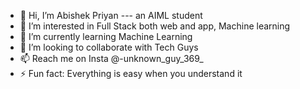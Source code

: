 - 👋 Hi, I’m Abishek Priyan --- an AIML student 
- 👀 I’m interested in Full Stack both web and  app, Machine learning
- 🌱 I’m currently learning  Machine Learning
- 💞️ I’m looking to collaborate with Tech Guys
- 📫 Reach me on Insta @-unknown_guy_369_
- ⚡ Fun fact: Everything is easy when you understand it

<!---
Unknown-guy-369/Unknown-guy-369 is a ✨ special ✨ repository because its `README.md` (this file) appears on your GitHub profile.
You can click the Preview link to take a look at your changes.
--->
